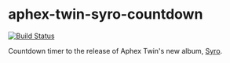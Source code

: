 # aphex-twin-syro-countdown

[![Build Status](https://travis-ci.org/pietvandongen/aphex-twin-syro-countdown.svg?branch=master)](https://travis-ci.org/pietvandongen/aphex-twin-syro-countdown)

Countdown timer to the release of Aphex Twin's new album, [Syro][1].

[1]: http://warp.net/records/aphex-twin/syro